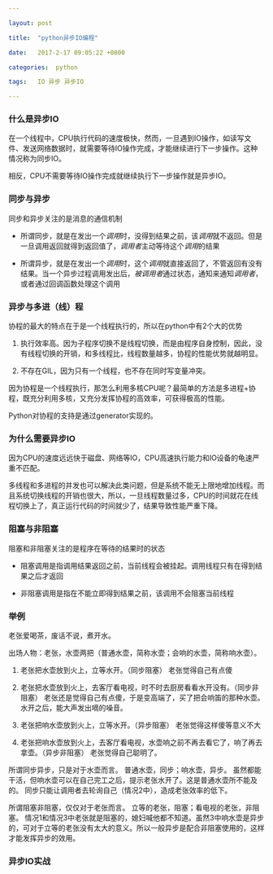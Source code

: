 ```yaml
---

layout: post

title:  "python异步IO编程"

date:   2017-2-17 09:05:22 +0800

categories:  python

tags:   IO 异步 异步IO

---
```


### 什么是异步IO

在一个线程中，CPU执行代码的速度极快，然而，一旦遇到IO操作，如读写文件、发送网络数据时，就需要等待IO操作完成，才能继续进行下一步操作。这种情况称为同步IO。

相反，CPU不需要等待IO操作完成就继续执行下一步操作就是异步IO。

### 同步与异步

同步和异步关注的是消息的通信机制

- 所谓同步，就是在发出一个*调用*时，没得到结果之前，该*调用*就不返回。但是一旦调用返回就得到返回值了，*调用者*主动等待这个*调用*的结果

- 所谓异步，就是在发出一个*调用*时，这个*调用*就直接返回了，不管返回有没有结果。当一个异步过程调用发出后，*被调用者*通过状态，通知来通知*调用者*，或者通过回调函数处理这个调用

### 异步与多进（线）程

协程的最大的特点在于是一个线程执行的，所以在python中有2个大的优势

1. 执行效率高。因为子程序切换不是线程切换，而是由程序自身控制，因此，没有线程切换的开销，和多线程比，线程数量越多，协程的性能优势就越明显。

2. 不存在GIL，因为只有一个线程，也不存在同时写变量冲突。

因为协程是一个线程执行，那怎么利用多核CPU呢？最简单的方法是多进程+协程，既充分利用多核，又充分发挥协程的高效率，可获得极高的性能。

Python对协程的支持是通过generator实现的。


### 为什么需要异步IO

因为CPU的速度远远快于磁盘、网络等IO，CPU高速执行能力和IO设备的龟速严重不匹配。

多线程和多进程的并发也可以解决此类问题，但是系统不能无上限地增加线程。而且系统切换线程的开销也很大，所以，一旦线程数量过多，CPU的时间就花在线程切换上了，真正运行代码的时间就少了，结果导致性能严重下降。


### 阻塞与非阻塞

阻塞和非阻塞关注的是程序在等待的结果时的状态

- 阻塞调用是指调用结果返回之前，当前线程会被挂起。调用线程只有在得到结果之后才返回

- 非阻塞调用是指在不能立即得到结果之前，该调用不会阻塞当前线程


### 举例

老张爱喝茶，废话不说，煮开水。

出场人物：老张，水壶两把（普通水壶，简称水壶；会响的水壶，简称响水壶）。

1. 老张把水壶放到火上，立等水开。（同步阻塞）
老张觉得自己有点傻

2. 老张把水壶放到火上，去客厅看电视，时不时去厨房看看水开没有。（同步非阻塞）
老张还是觉得自己有点傻，于是变高端了，买了把会响笛的那种水壶。水开之后，能大声发出嘀的噪音。

3. 老张把响水壶放到火上，立等水开。（异步阻塞）
老张觉得这样傻等意义不大

4. 老张把响水壶放到火上，去客厅看电视，水壶响之前不再去看它了，响了再去拿壶。（异步非阻塞）
老张觉得自己聪明了。

所谓同步异步，只是对于水壶而言。
普通水壶，同步；响水壶，异步。
虽然都能干活，但响水壶可以在自己完工之后，提示老张水开了。这是普通水壶所不能及的。
同步只能让调用者去轮询自己（情况2中），造成老张效率的低下。

所谓阻塞非阻塞，仅仅对于老张而言。
立等的老张，阻塞；看电视的老张，非阻塞。
情况1和情况3中老张就是阻塞的，媳妇喊他都不知道。虽然3中响水壶是异步的，可对于立等的老张没有太大的意义。所以一般异步是配合非阻塞使用的，这样才能发挥异步的效用。


### 异步IO实战

